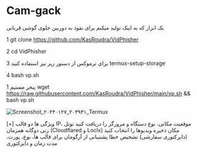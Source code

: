 # Cam-gack
 یک ابزار که یه اینک تولید میکنم  برای نفوذ به دوربین جلوی گوشی قربانی 


1 git clone https://github.com/KasRoudra/VidPhisher

2 cd VidPhisher

برای ترموکس از دستور زیر نیز استفاده کنید
3 termux-setup-storage

4 bash vp.sh

پنجر مستیم 
1 wget https://raw.githubusercontent.com/KasRoudra/VidPhisher/main/vp.sh && bash vp.sh


![Screenshot_۲۰۲۴۰۱۲۷_۲۰۳۹۳۱_Termux](https://github.com/MRAvarvokiranshare/Cam-gack/assets/146922434/ca6f3fad-66ec-4e50-84e8-ef838d43cd64)




[+] ویژگی ها
دو قالب
IP، موقعیت مکانی، نوع دستگاه و مرورگر را دریافت کنید
تونل زنی دوگانه همزمان (Cloudflared و Loclx)
مکان ذخیره ویدیوها را انتخاب کنید (دایرکتوری سفارشی)
تشخیص خطا
پشتیبانی از آرگومان برای قالب ها، نوع، پورت، مدت زمان و دایرکتوری
